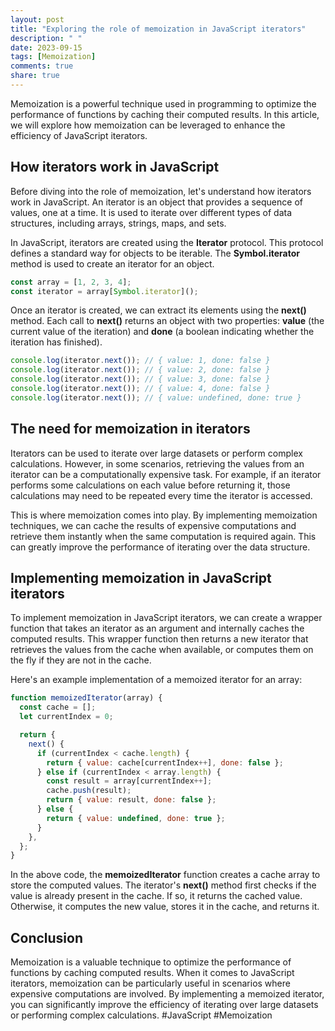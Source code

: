 ```yaml
---
layout: post
title: "Exploring the role of memoization in JavaScript iterators"
description: " "
date: 2023-09-15
tags: [Memoization]
comments: true
share: true
---
```


Memoization is a powerful technique used in programming to optimize the performance of functions by caching their computed results. In this article, we will explore how memoization can be leveraged to enhance the efficiency of JavaScript iterators.

## How iterators work in JavaScript
Before diving into the role of memoization, let's understand how iterators work in JavaScript. An iterator is an object that provides a sequence of values, one at a time. It is used to iterate over different types of data structures, including arrays, strings, maps, and sets.

In JavaScript, iterators are created using the **Iterator** protocol. This protocol defines a standard way for objects to be iterable. The **Symbol.iterator** method is used to create an iterator for an object.

```javascript
const array = [1, 2, 3, 4];
const iterator = array[Symbol.iterator]();
```

Once an iterator is created, we can extract its elements using the **next()** method. Each call to **next()** returns an object with two properties: **value** (the current value of the iteration) and **done** (a boolean indicating whether the iteration has finished).

```javascript
console.log(iterator.next()); // { value: 1, done: false }
console.log(iterator.next()); // { value: 2, done: false }
console.log(iterator.next()); // { value: 3, done: false }
console.log(iterator.next()); // { value: 4, done: false }
console.log(iterator.next()); // { value: undefined, done: true }
```

## The need for memoization in iterators
Iterators can be used to iterate over large datasets or perform complex calculations. However, in some scenarios, retrieving the values from an iterator can be a computationally expensive task. For example, if an iterator performs some calculations on each value before returning it, those calculations may need to be repeated every time the iterator is accessed.

This is where memoization comes into play. By implementing memoization techniques, we can cache the results of expensive computations and retrieve them instantly when the same computation is required again. This can greatly improve the performance of iterating over the data structure.

## Implementing memoization in JavaScript iterators
To implement memoization in JavaScript iterators, we can create a wrapper function that takes an iterator as an argument and internally caches the computed results. This wrapper function then returns a new iterator that retrieves the values from the cache when available, or computes them on the fly if they are not in the cache.

Here's an example implementation of a memoized iterator for an array:

```javascript
function memoizedIterator(array) {
  const cache = [];
  let currentIndex = 0;

  return {
    next() {
      if (currentIndex < cache.length) {
        return { value: cache[currentIndex++], done: false };
      } else if (currentIndex < array.length) {
        const result = array[currentIndex++];
        cache.push(result);
        return { value: result, done: false };
      } else {
        return { value: undefined, done: true };
      }
    },
  };
}
```

In the above code, the **memoizedIterator** function creates a cache array to store the computed values. The iterator's **next()** method first checks if the value is already present in the cache. If so, it returns the cached value. Otherwise, it computes the new value, stores it in the cache, and returns it.

## Conclusion
Memoization is a valuable technique to optimize the performance of functions by caching computed results. When it comes to JavaScript iterators, memoization can be particularly useful in scenarios where expensive computations are involved. By implementing a memoized iterator, you can significantly improve the efficiency of iterating over large datasets or performing complex calculations. #JavaScript #Memoization